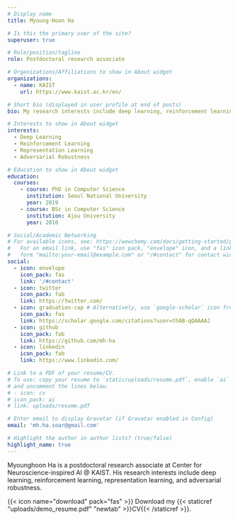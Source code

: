 ```yaml
---
# Display name
title: Myoung-Hoon Ha

# Is this the primary user of the site?
superuser: true

# Role/position/tagline
role: Postdoctoral research associate

# Organizations/Affiliations to show in About widget
organizations:
  - name: KAIST
    url: https://www.kaist.ac.kr/en/

# Short bio (displayed in user profile at end of posts)
bio: My research interests include deep learning, reinforcement learning, representation learning, and adversarial robustness.

# Interests to show in About widget
interests:
  - Deep Learning
  - Reinforcement Learning
  - Representation Learning
  - Adversarial Robustness

# Education to show in About widget
education:
  courses:
    - course: PhD in Computer Science
      institution: Seoul National University
      year: 2019
    - course: BSc in Computer Science
      institution: Ajou University
      year: 2010

# Social/Academic Networking
# For available icons, see: https://wowchemy.com/docs/getting-started/page-builder/#icons
#   For an email link, use "fas" icon pack, "envelope" icon, and a link in the
#   form "mailto:your-email@example.com" or "/#contact" for contact widget.
social:
  - icon: envelope
    icon_pack: fas
    link: '/#contact'
  - icon: twitter
    icon_pack: fab
    link: https://twitter.com/
  - icon: graduation-cap # Alternatively, use `google-scholar` icon from `ai` icon pack
    icon_pack: fas
    link: https://scholar.google.com/citations?user=thAB-qQAAAAJ
  - icon: github
    icon_pack: fab
    link: https://github.com/mh-ha
  - icon: linkedin
    icon_pack: fab
    link: https://www.linkedin.com/

# Link to a PDF of your resume/CV.
# To use: copy your resume to `static/uploads/resume.pdf`, enable `ai` icons in `params.toml`,
# and uncomment the lines below.
# - icon: cv
# icon_pack: ai
# link: uploads/resume.pdf

# Enter email to display Gravatar (if Gravatar enabled in Config)
email: 'mh.ha.soar@gmail.com'

# Highlight the author in author lists? (true/false)
highlight_name: true
---
```


Myounghoon Ha is a postdoctoral research associate at Center for Neuroscience-inspired AI @ KAIST. His research interests include deep learning, reinforcement learning, representation learning, and adversarial robustness.


{{< icon name="download" pack="fas" >}} Download my {{< staticref "uploads/demo_resume.pdf" "newtab" >}}CV{{< /staticref >}}.
